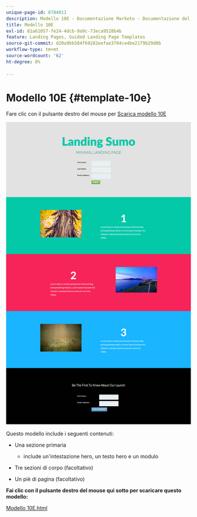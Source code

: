 ```yaml
---
unique-page-id: 8784011
description: Modello 10E - Documentazione Marketo - Documentazione del prodotto
title: Modello 10E
exl-id: 81a61057-fe24-4dcb-9a9c-73eca9528b4b
feature: Landing Pages, Guided Landing Page Templates
source-git-commit: d20a9bb584f69282eefae3704ce4be2179b29d0b
workflow-type: tm+mt
source-wordcount: '62'
ht-degree: 0%

---
```


# Modello 10E {#template-10e}

Fare clic con il pulsante destro del mouse per [Scarica modello 10E](https://experienceleague.adobe.com/landing/marketo/lp-templates/template-10e.html)

![](assets/image2015-7-27-11-3a6-3a25.png)

Questo modello include i seguenti contenuti:

* Una sezione primaria

   * include un&#39;intestazione hero, un testo hero e un modulo

* Tre sezioni di corpo (facoltativo)
* Un piè di pagina (facoltativo)

**Fai clic con il pulsante destro del mouse qui sotto per scaricare questo modello:**

[Modello 10E.html](https://experienceleague.adobe.com/landing/marketo/lp-templates/template-10e.html)
